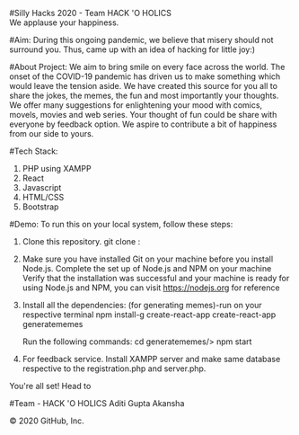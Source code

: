 #Silly Hacks 2020 - Team HACK 'O HOLICS   
We applause your happiness.

#Aim:
During this ongoing pandemic, we believe that misery should not surround you. 
Thus, came up with an idea of hacking for little joy:)

#About Project:
We aim to bring smile on every face across the world. The onset of the COVID-19 pandemic has driven us to make something which would leave the  tension aside. We have created this source for you all to share the jokes, the memes, the fun and most importantly your thoughts.
We offer many suggestions for enlightening your mood with comics, movels, movies and web series. Your thought of fun could be share with everyone by feedback option. We aspire to contribute a bit of happiness from our side to yours. 

#Tech Stack:
1. PHP using XAMPP
2. React
3. Javascript
4. HTML/CSS
5. Bootstrap

#Demo:
To run this on your local system, follow these steps:

1. Clone this repository.
      git clone :

2. Make sure you have installed Git on your machine before you install Node.js.
   Complete the set up of Node.js and NPM on your machine
   Verify that the installation was successful and your machine is ready for using Node.js and NPM, you can visit https://nodejs.org for reference
   
3. Install all the dependencies:
      (for generating memes)-run on your respective terminal
      npm install-g create-react-app
      create-react-app generatememes
      
      Run the following commands:
      cd generatememes/> npm start
      
4. For feedback service.
Install XAMPP server and make same database respective to the registration.php and server.php.
      
You're all set! Head to

#Team - HACK 'O HOLICS
Aditi Gupta
Akansha

© 2020 GitHub, Inc.
